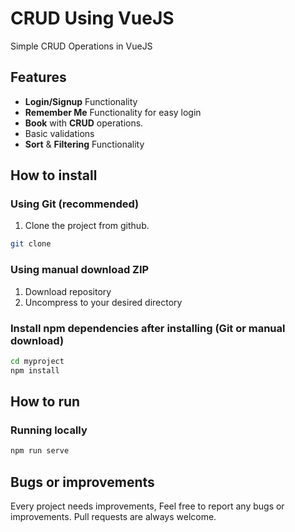 # CRUD Using VueJS

Simple CRUD Operations in VueJS

## Features

- **Login/Signup** Functionality
- **Remember Me** Functionality for easy login 
- **Book** with **CRUD** operations.
- Basic validations
- **Sort** & **Filtering** Functionality

## How to install

### Using Git (recommended)

1.  Clone the project from github.

```bash
git clone
```

### Using manual download ZIP

1.  Download repository
2.  Uncompress to your desired directory

### Install npm dependencies after installing (Git or manual download)

```bash
cd myproject
npm install
```

## How to run

### Running locally

```bash
npm run serve
```

## Bugs or improvements

Every project needs improvements, Feel free to report any bugs or improvements. Pull requests are always welcome.

